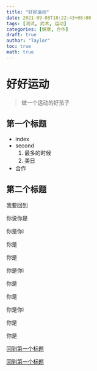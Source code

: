 ```yaml
---
title: "好好运动"
date: 2021-09-08T10:22:43+08:00
tags: [测试, 武术, 运动]
categories: [健康, 合作]
draft: true
author: "Taylor"
toc: true
math: true
---
```


# 好好运动

> 做一个运动的好孩子

## 第一个标题

- index
- second
  1. 最多的时候
  2. 美日
- 合作

## 第二个标题



我要回到

你说你是



你是你i





你是





你是

你是你i





你是





你是

你是你i





你是





你是

[回到第一个标题](#第一个标题)

[回到第一个标题](#toc)





